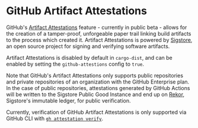 # GitHub Artifact Attestations

GitHub's [Artifact Attestations] feature - currently in public beta - allows for the creation of a tamper-proof, unforgeable paper trail linking build artifacts to the process which created it. Artifact Attestations is powered by [Sigstore], an open source project for signing and verifying software artifacts.

Artifact Attestations is disabled by default in `cargo-dist`, and can be enabled by setting the `github-attestions` config to `true`.

Note that GitHub's Artifact Attestations only supports public repositories and private repositories of an organization with the GitHub Enterprise plan. In the case of public repositories, attestations generated by GitHub Actions will be written to the Sigstore Public Good Instance and end up on [Rekor], Sigstore's immutable ledger, for public verification.

Currently, verification of GitHub Artifact Attestations is only supported via GitHub CLI with [`gh attestation verify`].

[Artifact Attestations]: https://github.blog/2024-05-02-introducing-artifact-attestations-now-in-public-beta/
[Sigstore]: https://www.sigstore.dev/
[Rekor]: https://docs.sigstore.dev/logging/overview/
[`gh attestation verify`]: https://cli.github.com/manual/gh_attestation_verify

